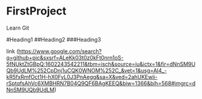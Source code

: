 # FirstProject
Learn Git 

#Heading1
##Heading2
###Heading3


link (https://www.google.com/search?q=github+pic&sxsrf=ALeKk03t0z0kFt0nrn1oS-5fNUktZtGBpQ:1602243542211&tbm=isch&source=iu&ictx=1&fir=dNnSM9UQb9UdLM%252CpDnj1uCQK0WNOM%252C_&vet=1&usg=AI4_-kR5fxRmfOct1H-hX0FyL0J3PnAegg&sa=X&ved=2ahUKEwii-rSptqfsAhVc6XMBHRN7B04Q9QF6BAgKEEQ&biw=1366&bih=568#imgrc=dNnSM9UQb9UdLM)
